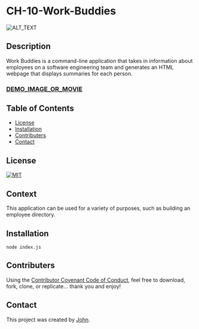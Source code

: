 # CH-10-Work-Buddies

![ALT_TEXT](https://img.shields.io/badge/GRAY_TEXT-COLOR_TEXT-COLOR)

## Description
Work Buddies is a command-line application that takes in information about employees on a software engineering team and generates an HTML webpage that displays summaries for each person.

### [DEMO_IMAGE_OR_MOVIE](ENTER_URL)

## Table of Contents
  - [License](#license)
  - [Installation](#installation)
  - [Contributers](#contributers)
  - [Contact](#contact)

## License
<a href="https://opensource.org/licenses/MIT">
<img src="https://img.shields.io/badge/GRAY_TEXT-COLOR_TEXT-COLOR" alt="MIT"></a>

## Context
This application can be used for a variety of purposes, such as building an employee directory.

## Installation
```
node index.js
```

## Contributers
Using the [Contributor Covenant Code of Conduct](https://www.contributor-covenant.org/version/2/0/code_of_conduct/code_of_conduct.md), feel free to download, fork, clone, or replicate... thank you and enjoy! 

## Contact
This project was created by [John](https://github.com/johnhughes814).
